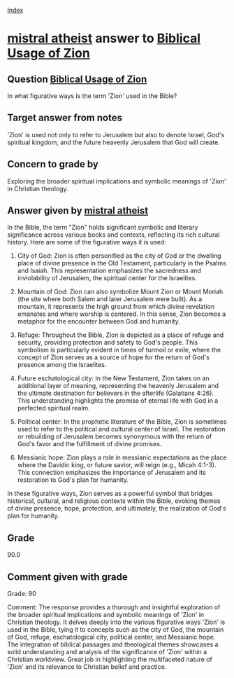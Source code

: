 
[Index](../../index.md)
# [mistral atheist](../../answering_models/mistral_atheist.md) answer to [Biblical Usage of Zion](../../questions/Biblical_Usage_of_Zion.md)

## Question [Biblical Usage of Zion](../../questions/Biblical_Usage_of_Zion.md)
In what figurative ways is the term 'Zion' used in the Bible?

## Target answer from notes
'Zion' is used not only to refer to Jerusalem but also to denote Israel, God's spiritual kingdom, and the future heavenly Jerusalem that God will create.

## Concern to grade by
Exploring the broader spiritual implications and symbolic meanings of 'Zion' in Christian theology.

## Answer given by [mistral atheist](../../answering_models/mistral_atheist.md)
 In the Bible, the term "Zion" holds significant symbolic and literary significance across various books and contexts, reflecting its rich cultural history. Here are some of the figurative ways it is used:

1. City of God: Zion is often personified as the city of God or the dwelling place of divine presence in the Old Testament, particularly in the Psalms and Isaiah. This representation emphasizes the sacredness and inviolability of Jerusalem, the spiritual center for the Israelites.

2. Mountain of God: Zion can also symbolize Mount Zion or Mount Moriah (the site where both Salem and later Jerusalem were built). As a mountain, it represents the high ground from which divine revelation emanates and where worship is centered. In this sense, Zion becomes a metaphor for the encounter between God and humanity.

3. Refuge: Throughout the Bible, Zion is depicted as a place of refuge and security, providing protection and safety to God's people. This symbolism is particularly evident in times of turmoil or exile, where the concept of Zion serves as a source of hope for the return of God's presence among the Israelites.

4. Future eschatological city: In the New Testament, Zion takes on an additional layer of meaning, representing the heavenly Jerusalem and the ultimate destination for believers in the afterlife (Galatians 4:26). This understanding highlights the promise of eternal life with God in a perfected spiritual realm.

5. Political center: In the prophetic literature of the Bible, Zion is sometimes used to refer to the political and cultural center of Israel. The restoration or rebuilding of Jerusalem becomes synonymous with the return of God's favor and the fulfillment of divine promises.

6. Messianic hope: Zion plays a role in messianic expectations as the place where the Davidic king, or future savior, will reign (e.g., Micah 4:1-3). This connection emphasizes the importance of Jerusalem and its restoration to God's plan for humanity.

In these figurative ways, Zion serves as a powerful symbol that bridges historical, cultural, and religious contexts within the Bible, evoking themes of divine presence, hope, protection, and ultimately, the realization of God's plan for humanity.

## Grade
90.0

## Comment given with grade
Grade: 90

Comment: The response provides a thorough and insightful exploration of the broader spiritual implications and symbolic meanings of 'Zion' in Christian theology. It delves deeply into the various figurative ways 'Zion' is used in the Bible, tying it to concepts such as the city of God, the mountain of God, refuge, eschatological city, political center, and Messianic hope. The integration of biblical passages and theological themes showcases a solid understanding and analysis of the significance of 'Zion' within a Christian worldview. Great job in highlighting the multifaceted nature of 'Zion' and its relevance to Christian belief and practice.
